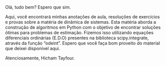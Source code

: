 Olá, tudo bem? Espero que sim.

Aqui, você encontrará minhas anotações de aula, resoluções de exercícios e provas sobre a matéria de dinâmica de sistemas. Esta matéria aborda a construção de algoritmos em Python com o objetivo de encontrar soluções ótimas para problemas de estimação. Fizemos isso utilizando equações diferenciais ordinárias (E.D.O) presentes na biblioteca scipy.integrate, através da função “odeint”. Espero que você faça bom proveito do material que deixei disponível aqui.

Atenciosamente, Hicham Tayfour.

